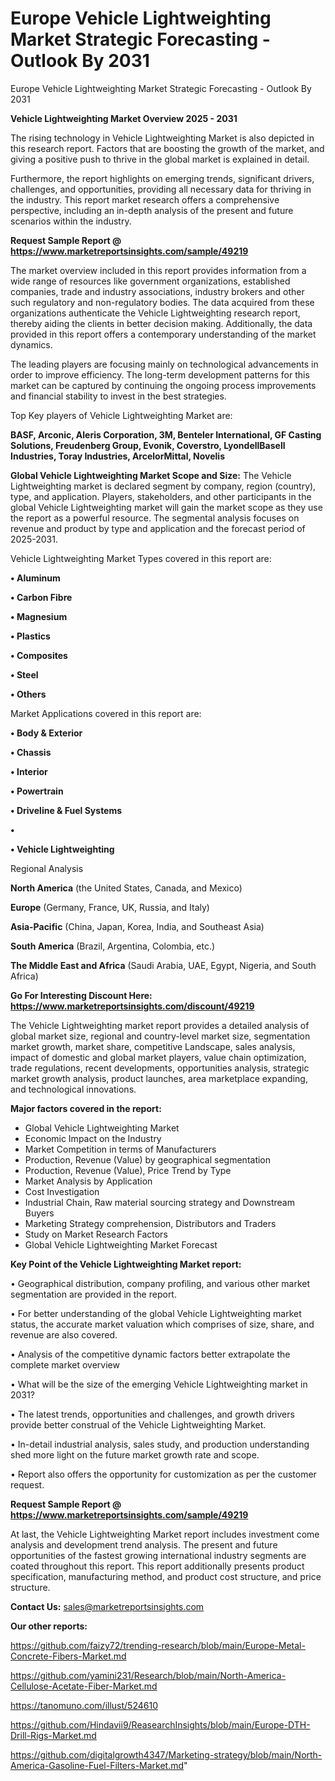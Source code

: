 # Europe Vehicle Lightweighting Market Strategic Forecasting - Outlook By 2031
Europe Vehicle Lightweighting Market Strategic Forecasting - Outlook By 2031

<Strong> Vehicle Lightweighting Market Overview 2025 - 2031</strong>

The rising technology in Vehicle Lightweighting Market is also depicted in this research report. Factors that are boosting the growth of the market, and giving a positive push to thrive in the global market is explained in detail.

Furthermore, the report highlights on emerging trends, significant drivers, challenges, and opportunities, providing all necessary data for thriving in the industry. This report market research offers a comprehensive perspective, including an in-depth analysis of the present and future scenarios within the industry.

<strong>Request Sample Report @ <a href=https://www.marketreportsinsights.com/sample/49219>https://www.marketreportsinsights.com/sample/49219</a></strong>

The market overview included in this report provides information from a wide range of resources like government organizations, established companies, trade and industry associations, industry brokers and other such regulatory and non-regulatory bodies. The data acquired from these organizations authenticate the Vehicle Lightweighting research report, thereby aiding the clients in better decision making. Additionally, the data provided in this report offers a contemporary understanding of the market dynamics.

The leading players are focusing mainly on technological advancements in order to improve efficiency. The long-term development patterns for this market can be captured by continuing the ongoing process improvements and financial stability to invest in the best strategies.

Top Key players of Vehicle Lightweighting Market are:

<strong>BASF, Arconic, Aleris Corporation, 3M, Benteler International, GF Casting Solutions, Freudenberg Group, Evonik, Coverstro, LyondellBasell Industries, Toray Industries, ArcelorMittal, Novelis</strong>

<strong><b>Global Vehicle Lightweighting Market Scope and Size:</b></strong>
The Vehicle Lightweighting market is declared segment by company, region (country), type, and application. Players, stakeholders, and other participants in the global Vehicle Lightweighting market will gain the market scope as they use the report as a powerful resource. The segmental analysis focuses on revenue and product by type and application and the forecast period of 2025-2031.

Vehicle Lightweighting Market Types covered in this report are:

<strong>•  Aluminum

•  Carbon Fibre

•  Magnesium

•  Plastics

•  Composites

•  Steel

•  Others</strong>

Market Applications covered in this report are:

<strong>•  Body & Exterior

•  Chassis

•  Interior

•  Powertrain

•  Driveline & Fuel Systems

•  

•  Vehicle Lightweighting</strong> 

Regional Analysis

<strong>North America</strong> (the United States, Canada, and Mexico)

<strong>Europe</strong> (Germany, France, UK, Russia, and Italy)

<strong>Asia-Pacific</strong> (China, Japan, Korea, India, and Southeast Asia)

<strong>South America</strong> (Brazil, Argentina, Colombia, etc.)

<strong>The Middle East and Africa</strong> (Saudi Arabia, UAE, Egypt, Nigeria, and South Africa)

<strong>Go For Interesting Discount Here: <a href=https://www.marketreportsinsights.com/discount/49219>https://www.marketreportsinsights.com/discount/49219</a></strong>

The Vehicle Lightweighting market report provides a detailed analysis of global market size, regional and country-level market size, segmentation market growth, market share, competitive Landscape, sales analysis, impact of domestic and global market players, value chain optimization, trade regulations, recent developments, opportunities analysis, strategic market growth analysis, product launches, area marketplace expanding, and technological innovations.

<strong><b>Major factors covered in the report:</b></strong>
<ul>
  <li>Global Vehicle Lightweighting Market </li>
  <li>Economic Impact on the Industry</li>
  <li>Market Competition in terms of Manufacturers</li>
  <li>Production, Revenue (Value) by geographical segmentation</li>
  <li>Production, Revenue (Value), Price Trend by Type</li>
  <li>Market Analysis by Application</li>
  <li>Cost Investigation</li>
  <li>Industrial Chain, Raw material sourcing strategy and Downstream Buyers</li>
  <li>Marketing Strategy comprehension, Distributors and Traders</li>
  <li>Study on Market Research Factors</li>
  <li>Global Vehicle Lightweighting Market Forecast</li>
</ul>

<strong><b>Key Point of the Vehicle Lightweighting Market report:</b></strong>

• Geographical distribution, company profiling, and various other market segmentation are provided in the report.

• For better understanding of the global Vehicle Lightweighting market status, the accurate market valuation which comprises of size, share, and revenue are also covered.

• Analysis of the competitive dynamic factors better extrapolate the complete market overview

• What will be the size of the emerging Vehicle Lightweighting market in 2031?

• The latest trends, opportunities and challenges, and growth drivers provide better construal of the Vehicle Lightweighting Market.

• In-detail industrial analysis, sales study, and production understanding shed more light on the future market growth rate and scope.

• Report also offers the opportunity for customization as per the customer request.

<strong>Request Sample Report @ <a href=https://www.marketreportsinsights.com/sample/49219>https://www.marketreportsinsights.com/sample/49219</a></strong>

At last, the Vehicle Lightweighting Market report includes investment come analysis and development trend analysis. The present and future opportunities of the fastest growing international industry segments are coated throughout this report. This report additionally presents product specification, manufacturing method, and product cost structure, and price structure.

<strong>Contact Us:</strong>
sales@marketreportsinsights.com

<strong>Our other reports:</strong>

<a href=https://github.com/faizy72/trending-research/blob/main/Europe-Metal-Concrete-Fibers-Market.md>https://github.com/faizy72/trending-research/blob/main/Europe-Metal-Concrete-Fibers-Market.md</a>

<a href=https://github.com/yamini231/Research/blob/main/North-America-Cellulose-Acetate-Fiber-Market.md>https://github.com/yamini231/Research/blob/main/North-America-Cellulose-Acetate-Fiber-Market.md</a>

<a href=https://tanomuno.com/illust/524610>https://tanomuno.com/illust/524610</a>

<a href=https://github.com/Hindavii9/ReasearchInsights/blob/main/Europe-DTH-Drill-Rigs-Market.md>https://github.com/Hindavii9/ReasearchInsights/blob/main/Europe-DTH-Drill-Rigs-Market.md</a>

<a href=https://github.com/digitalgrowth4347/Marketing-strategy/blob/main/North-America-Gasoline-Fuel-Filters-Market.md>https://github.com/digitalgrowth4347/Marketing-strategy/blob/main/North-America-Gasoline-Fuel-Filters-Market.md</a>"
